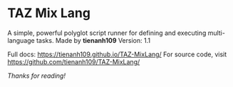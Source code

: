 # TAZ Mix Lang
A simple, powerful polyglot script runner for defining and executing multi-language tasks.
Made by **tienanh109**
Version: 1.1

Full docs: https://tienanh109.github.io/TAZ-MixLang/
For source code, visit https://github.com/tienanh109/TAZ-MixLang/

*Thanks for reading!*